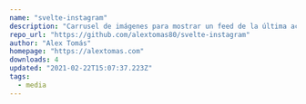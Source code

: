 ```yaml
---
name: "svelte-instagram"
description: "Carrusel de imágenes para mostrar un feed de la última actividad de una cuenta de [Instagram](https://www.instagram.com/)."
repo_url: "https://github.com/alextomas80/svelte-instagram"
author: "Alex Tomás"
homepage: "https://alextomas.com"
downloads: 4
updated: "2021-02-22T15:07:37.223Z"
tags: 
  - media
---
```

